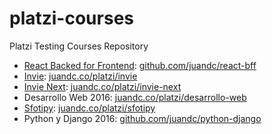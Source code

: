 # platzi-courses
Platzi Testing Courses Repository


- [React Backed for Frontend](//github.com/sergiodxa/react-course-project): [github.com/juandc/react-bff](//github.com/juandc/platzi-courses/tree/master/react-bff)
- [Invie](//github.com/platzi/invie-responsive): [juandc.co/platzi/invie](http://juandc.co/platzi-courses/invie)
- [Invie Next](//github.com/platzi/invie-responsive): [juandc.co/platzi/invie-next](http://juandc.co/platzi-courses/invie-next/public)
- Desarrollo Web 2016: [juandc.co/platzi/desarrollo-web](http://juandc.co/platzi-courses/desarrollo-web)
- [Sfotipy](https://platzi.com/sfotipy/): [juandc.co/platzi/sfotipy](http://juandc.co/platzi-courses/sfotipy)
- Python y Django 2016: [github.com/juandc/python-django](//github.com/juandc/platzi-courses/tree/master/Python-Django-2016)

